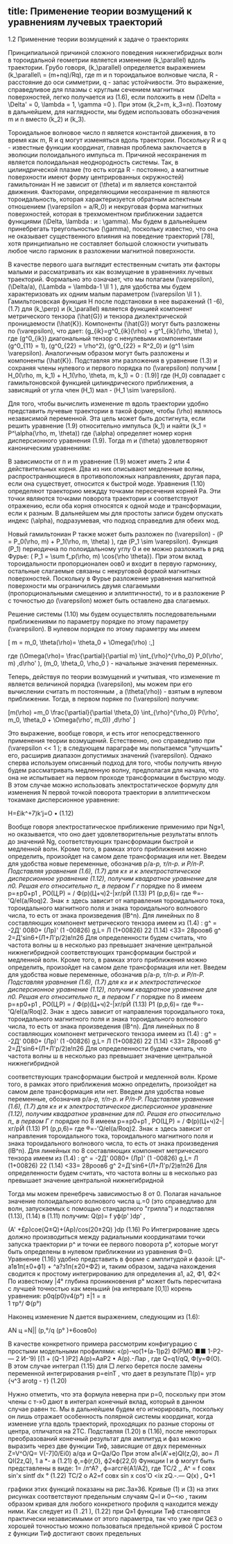 title: Применение теории возмущений к уравнениям лучевых траекторий	
---

1.2 Применение теории возмущений к задаче о траекториях

Принципиальной причиной сложного поведения нижнегибридных волн в тороидальной 
геометрии является изменение \(k_\parallel\) вдоль траектории.
Грубо говоря, \(k_\parallel\) определяется выражением \(k_\parallel\ = (m+nq)/Rq\), 
где m и n тороидальиое волновые числа, R - расстояние до оси симметрии, q - запас устойчивости.
Это выражение, справедливое для плазмы с круглым сечением магнитных поверхностей, легко получается из (1.6),
если положить в нем \(\Delta = \Delta' = 0, \lambda = 1, \gamma =0 \). 
При этом \(k_2=m, k_3=n\). Поэтому в дальнейшем, для наглядности, 
мы будем использовать обозначения m и n вместо \(k_2\) и \(k_3\).

Тороидальное волновое число п является константой движения, в то время как m, R и q могут изменяться вдоль траектории. 
Поскольку R и q - известные функции координат, главная проблема заключается в эволюции полоидального импульса m.
Причиной несохранения m является полоидальная неоднородность системы. 
Так, в цилиндрической плазме (то есть когда R - постоянно, а магнитные поверхности имеют форму центрированных окружностей) гамильтониан Н не зависит от \(\theta\) и m является константой движения. 
Факторами, определяющими несохранение m являются тороидальность, которая характеризуется 
обратным аспектным отношением \(\varepsilon = a/R_0\) и некруговая форма магнитных поверхностей, которая в трехмоментном приближении задается функциями \(\Delta, \lambda \: и \: \gamma\). Мы будем в дальнейшем принебрегать треугольностью \(\gamma\),
поскольку известно, что она не оказывает существенного влияния на поведение траекторий [78], 
хотя принципиально не составляет большой сложности учитывать любое число гармоник в разложении магнитной поверхности.

В качестве первого шага выглядит естественным считать эти факторы малыми и рассматривать их как возмущение в уравнениях лучевых траекторий. Формально это означает, что мы полагаем \(\varepsilon\),\(\Delta/a\), \(\Lambda = \lambda-1 \ll 1 \), для удобства мы будем характеризовать их одним малым параметром \(\varepsilon \ll 1 \).
Гамильтоновская функция Н после подстановки в нее выражений (1 -6), (1.7) для \(k_\perp\) и \(k_\parallel\) является функцией компонент метрического тензора \(\hat{G}\) и тензора диэлектрической проницаемости \(\hat{K}\). 
Компоненты \(\hat{G}\) могут быть разложены по \(\varepsilon\), что дает: 
\(g_{ik}=g^0_{ik}(\rho) + g^1_{ik}(\rho, \theta) \), 
где  \(g^0_{ik}\) диагональный тензор с ненулевыми компонентами 
\(g^0_{11} = 1\), \(g^0_{22} = \rho^2\), \(g^0_{22} = R^2_0\) и \(g^1 \sim \varepsilon\). 
Аналогичным образом могут быть разложены и компоненты \(\hat{K}\). 
Подставляя эти разложения в уравнение (1.3) и 
сохраняя члены нулевого и первого порядка по \(\varepsilon\) получим 
\[ H_0(\rho, m, k_1) + H_1(\rho, \theta, m, k_1) = 0 \: (1.9)\]	
где \(H_0\) совпадает с гамильтоновской функцией цилиндрического приближения, 
а зависящий от угла член  \(H_1\) мал -  \(H_1 \sim \varepsilon\).

Для того, чтобы вычислить изменение m вдоль траектории удобно представить лучевые траектории в такой форме, 
чтобы \(\rho\) являлось независимой переменной. 
Эта цель может быть достигнута, если решить уравнение (1.9) относительно импульса \(k_1\) и 
найти \(k_1 = P^\alpha(\rho, m, \theta)\) где \(\alpha\) определяет номер корня дисперсионного уравнения (1.9).
Тогда m и \(\theta\) удовлетворяют каноническим уравнениям:

В зависимости от п и m уравнение (1.9) может иметь 2 или 4 действительных корня. Два из них описывают медленные волны, распространяющиеся в противоположных направлениях, другая пара, если она существует, относится к быстрой моде. Уравнения (1.10) определяют траекторию междду точками пересечения корней Ра. Эти точки являются точками поворота траектории и соответствуют отражению, если оба корня относятся к одной моде и трансформации, если к разным. В дальнейшем мы для простоты записи будем опускать индекс \(\alpha\), подразумевая, что подход справедлив для обеих мод.

Новый гамильтониан Р также может быть разложен по  \(\varepsilon\) - 
\(P = P_0(\rho, m) + P_1(\rho, m, \theta) \), где \(P_1 \sim \varepsilon\). 
Функция \(P_1\) периодична по полоидальному углу 0 и ее можно разложить в ряд Фурье: 
\( P_1 = \sum f_p(\rho, m) \cos{\rho \theta}\).
При этом вклад тороидальности пропорционален оов0 и входит в первую гармонику, остальные слагаемые связаны с некруговой формой магнитных поверхностей. Поскольку в Фурье разложение уравнения магнитной поверхности мы ограничились двумя слагаемыми (пропорциональными смещению и эллиптичности), 
то и в разложение Р с точностью до \(\varepsilon\) может быть оставлено два слагаемых.

Решение системы (1.10) мы будем осуществлять последовательными приближениями по параметру порядке 
по этому параметру \(\varepsilon\). В нулевом порядке по этому параметру мы имеем 

\[ m = m_0, \theta(\rho)= \theta_0 + \Omega(\rho) \:,\]

где \(\Omega(\rho)= \frac{\partial}{\partial m} \int_{\rho}^{\rho_0} P_0(\rho', m) \,d\rho' \),
\(m_0, \theta_0, \rho_0 \) - начальные значения переменных.

Теперь, действуя по теории возмущений и учитывая, что изменение m является величиной порядка \(\varepsilon\),
мы можем при его вычислении считать m постоянным , а \(\theta(\rho)\) - взятым в нулевом приближении. Тогда, в первом поряке по \(\varepsilon\) получим:

\[m(\rho) =m_0  \frac{\partial}{\partial \theta_0} \int_{\rho}^{\rho_0} P(\rho', m_0, \theta_0 + \Omega(\rho', m_0)) \,d\rho' \]

Это выражение, вообще говоря, и есть итог непосредственного применения теории возмущений. 
Естественно, оно справедливо при \(\varepsilon << 1 \); в следующем параграфе мы попытаемся "улучшить" его, расширив диапазон допустимых значений \(\varepsilon\). 
Однако сперва используем описанный подход для того, чтобы получить явную будем рассматривать медленную волну, предполагая для начала, что она не испытывает на первом проходе трансформации в быструю моду. 
В этом случае можно использовать электростатическое формулу для изменения N первой точкой поворота траектории в эллиптическом токамаке дисперсионное уравнение:

H=£ik^+7)k‘j=O	•	(1.12)

Вообще говоря электростатическое приближение применимо при Ng»1, но оказывается, что оно дает удовлетворительные результаты вплоть до значений Ng, 
соответствующих трансформации быстрой и медленной волн. Кроме того, в рамках этого приближения можно определить, произойдет на самом деле трансформация или нет.
Введем для удобства новые переменные, обозначив р/а-*р,
т/п-р. и Р/п-Р. Подставляя уравнения (1.6), (1.7) для к± и к электростатическое дисперсионное уравнение (1.12), получим
квадратное уравнение для п0. Решая его относительно п_ в первом Г	г*
порядке по 8 имеем
р=±р0+р1 ,
РО(Ц,Р) = / Ф(р)(Ц+ч)2-|хг/рЙ	(1.13)
Р1 (p,p,6)=
где ®=-'Q/eI(a/Roq)2.
Знак ± здесь зависит от направления тороидального тока, тороидального магнитного поля и знака тороидального волнового числа, то есть от знака произведения (IB^n). Для линейных по 8 составляющих компонент метрического тензора имеем из (1.4) :
g^ = -2Д' 0080+ (Лр)' (1 -00826)
g,L= Л (1+00826)
22	(1.14)
<33= 28роов6
g^ 2=Д'sin6+(Л+Л'р/2)в!п26
Для определенности будем считать, что частота волны ш в несколько раз превышает значение центральной нижнегибридной
соответствующих трансформации быстрой и медленной волн. Кроме того, в рамках этого приближения можно определить, произойдет на самом деле трансформация или нет.
Введем для удобства новые переменные, обозначив р/а-*р,
т/п-р. и Р/п-Р. Подставляя уравнения (1.6), (1.7) для к± и к электростатическое дисперсионное уравнение (1.12), получим
квадратное уравнение для п0. Решая его относительно п_ в первом Г	г*
порядке по 8 имеем
р=±р0+р1 ,
РО(Ц,Р) = / Ф(р)(Ц+ч)2-|хг/рЙ	(1.13)
Р1 (p,p,6)=
где ®=-'Q/eI(a/Roq)2.
Знак ± здесь зависит от направления тороидального тока, тороидального магнитного поля и знака тороидального волнового числа, то есть от знака произведения (IB^n). Для линейных по 8 составляющих компонент метрического тензора имеем из (1.4) :
g^ = -2Д' 0080+ (Лр)' (1 -00826)
g,L= Л (1+00826)
22	(1.14)
<33= 28роов6
g^ 2=Д'sin6+(Л+Л'р/2)в!п26
Для определенности будем считать, что частота волны ш в несколько раз превышает значение центральной нижнегибридной

соответствующих трансформации быстрой и медленной волн. Кроме того, в рамках этого приближения можно определить, произойдет на самом деле трансформация или нет.
Введем для удобства новые переменные, обозначив р/а-*р,
т/п-р. и Р/п-Р. Подставляя уравнения (1.6), (1.7) для к± и к электростатическое дисперсионное уравнение (1.12), получим
квадратное уравнение для п0. Решая его относительно п_ в первом Г	г*
порядке по 8 имеем
р=±р0+р1 ,
РО(Ц,Р) = / Ф(р)(Ц+ч)2-|хг/рЙ	(1.13)
Р1 (p,p,6)=
где ®=-'Q/eI(a/Roq)2.
Знак ± здесь зависит от направления тороидального тока, тороидального магнитного поля и знака тороидального волнового числа, то есть от знака произведения (IB^n). Для линейных по 8 составляющих компонент метрического тензора имеем из (1.4) :
g^ = -2Д' 0080+ (Лр)' (1 -00826)
g,L= Л (1+00826)
22	(1.14)
<33= 28роов6
g^ 2=Д'sin6+(Л+Л'р/2)в!п26
Для определенности будем считать, что частота волны ш в несколько раз превышает значение центральной нижнегибридной

Тогда мы можем пренебречь зависимостью 8 от 0.
Полагая начальное значение полоидального волнового числа ц.=0 (это справедливо для волн, запускаемых с помощью стандартного "грилла") и подставляя (1.13), (1.14) в (1.11) получим:
Q(p)= f уф(р' )dp' ,

(A' +£p)coe(Q±Q)+(Ap)/cos(20±2Q) }dp (1.16)
Ро
Интегрирование здесь должно производиться между радиальными координатами точки запуска траектории р^ и точки ее первого поворота р°, которые могут быть определены в нулевом приближении из уравнения Ф=0. Уравнение (1.16) удобно представить в форме с амплитудой и фазой: Ц°- а1в1п(±0+ф1) + ^а?з1п(±20+Ф2) и, таким образом, задача нахождения сводится к простому интегрированию для определения а1, а2, Ф1, Ф2< По известному |4° глубина проникновения р° может быть пересчитана с лучшей точностью как меньший (на интервале [0,1]) корень уравнения:
p0q(p0)v4(p°)
±|1 = ± 	 	
1 тр°/ Ф(р°)

Наконец изменение N дается выражением, следующим из (1.6):

AN ц =N|| (p,°/q (р° )+6оов0о)

В качестве конкретного примера рассмотрим конфигурацию с простыми модельными профилями:
«(р)-чо(1+(а-1)р2)
Ф(РМО ■■ 1-Р2-— 2	И-’9)
[(1 + (Q-1 )Р2]
А(р)=АаР2 • А(р).-Лар ,
где Q=q1/qQ, Ф(у=Ф(О). В этом случае интеграл (1.15) для □ легко берется после замены переменной интегрирования p=einT , 
что дает в результате
П(р)= угр {ч^З arotg - т}	(1.20)

Нужно отметить, что эта формула неверна при р=0, поскольку при этом члены с т-»0 дают в интеграл конечный вклад, который в данном случае равен тс. Мы в дальнейшем будем его игнорировать, поскольку он лишь отражает особенность полярной системы координат, когда изменеие угла вдоль траекторий, проходящих по разные стороны от центра, отличатся на 2ТС.
Подставляя (1.20) в (1.16), после некоторых преобразований конечный результат для амплитуд и фаз можно выразить через две функции Тиф, зависящие от двух переменных
Z=V^O/Q= V(-7]0/Ei0) a/qa и Q=Qa/Qo
При этом
a1«(A'+e)QI(z,Q),	ао= Л QI(2z,Q),
1 а	*- а	(1.21)
ф,=ф(г,О),	ф2«ф(22,0)
Функции I и ф могут быть представлены в виде:
1= /л^А? ,	ф=агсгё(А1/А2), где
ТС/2	,,
A^ = f совх sin'x sintf dx
°	(1.22)
ТС/2	о
A2=f совх sin x cos'O <ix
zQ.-.— Q(x) , Q+1

графики этих функций показаны на рис.За»36. Кривые (1) и (3) на этих рисунках соответствуют предельным случаям Q=l и 0~<ю , таким образом кривая для любого конкретного профиля q находится между ними. Как следует из (1 .21 ), (1.22) при Q»1 функции Тиф становятся практически независимыми от этого параметра, так что уже при Q£3 о хорошей точностью можно пользоваться предельной кривой С ростом z функции Тиф достигают своих предельных 
